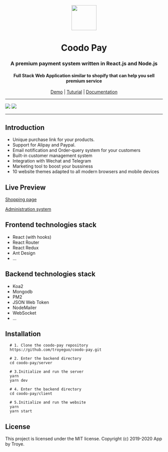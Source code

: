<div align="center">
<img src="https://i.loli.net/2020/03/27/xdEUXeo6QDMWa2O.png" width="80px" height="80px"/>
</div>
  <h1 align="center">
    Coodo Pay
  </h1>
  <h3 align="center">
    A premium payment system written in React.js and Node.js
  </h3>
  <h4 align="center">
    Full Stack Web Application similar to shopify that can help you sell premium service
  </h4>
<div align="center">

[Demo](https://pay.960960.xyz/#/product/1) | [Tuturial](https://www.yuque.com/docs/share/5d0fd4df-7de6-424c-a389-6e187e764966?#%20《Coodo%20Pay%20搭建教程（宝塔面板篇）》) | [Documentation](https://www.yuque.com/docs/share/1f840e93-4ad1-437b-8639-bc480c4ae5aa?#%20《Coodo%20Pay%20开发指南》)

</div>

<hr>
<img src="https://i.loli.net/2020/07/10/szqvUMpV9IALkXQ.png">
<img src="https://i.loli.net/2020/07/10/zHZmOoi4rBMaU1D.png">
<hr>

## Introduction

- Unique purchase link for your products.
- Support for Alipay and Paypal.
- Email notification and Order-query system for your customers
- Built-in customer management system
- Integration with Wechat and Telegram
- Marketing tool to boost your bussiness
- 10 website themes adapted to all modern browsers and mobile devices

## Live Preview

[Shopping page](https://pay.960960.xyz/#/product/1)

[Administration system](https://coodo.960960.xyz)

## Frontend technologies stack

- React (with hooks)
- React Router
- React Redux
- Ant Design
- ...

## Backend technologies stack

- Koa2
- Mongodb
- PM2
- JSON Web Token
- NodeMailer
- WebSocket
- ...

## Installation

```
  # 1. Clone the coodo-pay repository
  https://github.com/troyeguo/coodo-pay.git

  # 2. Enter the backend directory
  cd coodo-pay/server

  # 3.Initialize and run the server
  yarn
  yarn dev

  # 4. Enter the backend directory
  cd coodo-pay/client

  # 5.Initialize and run the website
  yarn
  yarn start

```

## License

This project is licensed under the MIT license. Copyright (c) 2019-2020 App by Troye.

